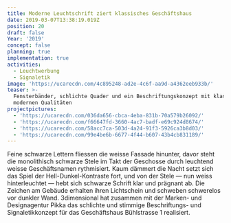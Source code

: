```yaml
---
title: Moderne Leuchtschrift ziert klassisches Geschäftshaus
date: 2019-03-07T13:38:19.019Z
position: 20
draft: false
Year: '2019'
concept: false
planning: true
implementation: true
activities:
  - Leuchtwerbung
  - Signaletik
image: 'https://ucarecdn.com/4c895248-ad2e-4c6f-aa9d-a4362eeb933b/'
teaser: >-
  Fensterbänder, schlichte Quader und ein Beschriftungskonzept mit klassisch
  modernen Qualitäten
projectpictures:
  - 'https://ucarecdn.com/036da656-cbca-4eba-831b-70a579b26092/'
  - 'https://ucarecdn.com/f66647fd-3660-4ac7-badf-e69c924d8674/'
  - 'https://ucarecdn.com/58acc7ca-503d-4a24-91f3-5926ca3b8d03/'
  - 'https://ucarecdn.com/99e4be6b-6677-4f44-b607-43b4cb831189/'
---
```

Feine schwarze Lettern fliessen die weisse Fassade hinunter, davor steht die monolithisch schwarze Stele im Takt der Geschosse durch leuchtend weisse Geschäftsnamen rythmisiert. Kaum dämmert die Nacht setzt sich das Spiel der Hell-Dunkel-Kontraste fort, und von der Stele — nun weiss hinterleuchtet — hebt sich schwarze Schrift klar und prägnant ab. Die Zeichen am Gebäude erhalten ihren Lichtschein und schweben schwerelos vor dunkler Wand. 3dimensional hat zusammen mit der Marken- und Designagentur Pikka das schlichte und stimmige Beschriftungs- und Signaletikkonzept für das Geschäftshaus Bühlstrasse 1 realisiert.
